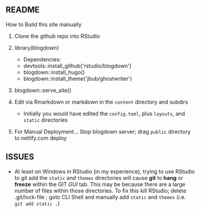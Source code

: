 ## README

How to Build this site manually

1. Clone the github repo into RStudio
2. library(blogdown)

    - Dependencies:
    - devtools::install_github('rstudio/blogdown')
    - blogdown::install_hugo()
    - blogdown::install_theme('jbub/ghostwriter')
    
3. blogdown::serve_site()
4. Edit via Rmarkdown or markdown in the `content` directory and subdirs

    - Initially you would have edited the `config.toml`, plus `layouts`, and `static` directories

5. For Manual Deployment...  Stop blogdown server; drag `public` directory to netlify.com deploy

## ISSUES

- At least on Windows in RStudio (in my experience), trying to use RStudio to git add the `static` and `themes` directories will cause **git** to **hang** or **freeze** within the GIT *GUI* tab.  This may be because there are a large number of files within those directories.  To fix this kill RStudio; delete .git/lock-file ; goto CLI Shell and manually add `static` and `themes` (i.e. `git add static .`)